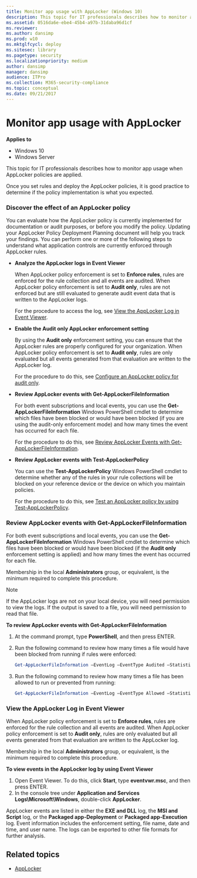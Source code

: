 ```yaml
---
title: Monitor app usage with AppLocker (Windows 10)
description: This topic for IT professionals describes how to monitor app usage when AppLocker policies are applied.
ms.assetid: 0516da6e-ebe4-45b4-a97b-31daba96d1cf
ms.reviewer: 
ms.author: dansimp
ms.prod: w10
ms.mktglfcycl: deploy
ms.sitesec: library
ms.pagetype: security
ms.localizationpriority: medium
author: dansimp
manager: dansimp
audience: ITPro
ms.collection: M365-security-compliance
ms.topic: conceptual
ms.date: 09/21/2017
---
```


# Monitor app usage with AppLocker

**Applies to**
- Windows 10
- Windows Server

This topic for IT professionals describes how to monitor app usage when AppLocker policies are applied.

Once you set rules and deploy the AppLocker policies, it is good practice to determine if the policy implementation is what you expected.

### <a href="" id="bkmk-applkr-disc-effect-pol"></a>Discover the effect of an AppLocker policy

You can evaluate how the AppLocker policy is currently implemented for documentation or audit purposes, or before you modify the policy. Updating your AppLocker Policy Deployment Planning document will help you track your findings. You can perform one or more of the following steps to understand what application controls are currently enforced through AppLocker rules.

-   **Analyze the AppLocker logs in Event Viewer**

    When AppLocker policy enforcement is set to **Enforce rules**, rules are enforced for the rule collection and all events are audited. When AppLocker policy enforcement is set to **Audit only**, rules are not enforced but are still evaluated to generate audit event data that is written to the AppLocker logs.

    For the procedure to access the log, see [View the AppLocker Log in Event Viewer](#bkmk-applkr-view-log).

-   **Enable the Audit only AppLocker enforcement setting**

    By using the **Audit only** enforcement setting, you can ensure that the AppLocker rules are properly configured for your organization. When AppLocker policy enforcement is set to **Audit only**, rules are only evaluated but all events generated from that evaluation are written to the AppLocker log.

    For the procedure to do this, see [Configure an AppLocker policy for audit only](configure-an-applocker-policy-for-audit-only.md).

-   **Review AppLocker events with Get-AppLockerFileInformation**

    For both event subscriptions and local events, you can use the **Get-AppLockerFileInformation** Windows PowerShell cmdlet to determine which files have been blocked or would have been blocked (if you are using the audit-only enforcement mode) and how many times the event has occurred for each file.

    For the procedure to do this, see [Review AppLocker Events with Get-AppLockerFileInformation](#bkmk-applkr-review-events).

-   **Review AppLocker events with Test-AppLockerPolicy**

    You can use the **Test-AppLockerPolicy** Windows PowerShell cmdlet to determine whether any of the rules in your rule collections will be blocked on your reference device or the device on which you maintain policies.

    For the procedure to do this, see [Test an AppLocker policy by using Test-AppLockerPolicy](test-an-applocker-policy-by-using-test-applockerpolicy.md).

### <a href="" id="bkmk-applkr-review-events"></a>Review AppLocker events with Get-AppLockerFileInformation

For both event subscriptions and local events, you can use the **Get-AppLockerFileInformation** Windows PowerShell cmdlet to determine which files have been blocked or would have been blocked (if the **Audit only** enforcement setting is applied) and how many times the event has occurred for each file.

Membership in the local **Administrators** group, or equivalent, is the minimum required to complete this procedure.

> [!NOTE]
> If the AppLocker logs are not on your local device, you will need permission to view the logs. If the output is saved to a file, you will need permission to read that file.
 
**To review AppLocker events with Get-AppLockerFileInformation**

1.  At the command prompt, type **PowerShell**, and then press ENTER.
2.  Run the following command to review how many times a file would have been blocked from running if rules were enforced:

    ```powershell
    Get-AppLockerFileInformation –EventLog –EventType Audited –Statistics
    ```

3.  Run the following command to review how many times a file has been allowed to run or prevented from running:

    ```powershell
    Get-AppLockerFileInformation –EventLog –EventType Allowed –Statistics
    ```

### <a href="" id="bkmk-applkr-view-log"></a>View the AppLocker Log in Event Viewer

When AppLocker policy enforcement is set to **Enforce rules**, rules are enforced for the rule collection and all events are audited. When AppLocker policy enforcement is set to **Audit only**, rules are only evaluated but all events generated from that evaluation are written to the AppLocker log.

Membership in the local **Administrators** group, or equivalent, is the minimum required to complete this procedure.

**To view events in the AppLocker log by using Event Viewer**

1.  Open Event Viewer. To do this, click **Start**, type **eventvwr.msc**, and then press ENTER.
2.  In the console tree under **Application and Services Logs\\Microsoft\\Windows**, double-click **AppLocker**.

AppLocker events are listed in either the **EXE and DLL** log, the **MSI and Script** log, or the **Packaged app-Deployment** or **Packaged app-Execution** log. Event information includes the enforcement setting, file name, date and time, and user name. The logs can be exported to other file 
formats for further analysis.

## Related topics

- [AppLocker](applocker-overview.md)
